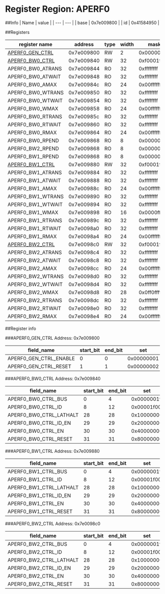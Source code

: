 # Register Region: APERF0


##Info
| Name | value |
| --- | --- |
| base | 0x7e009800 |
| id | 0x41584950 |

##Registers

| register name | address | type | width | mask | reset |
| --- | --- | --- | --- | --- | --- |
| [APERF0_GEN_CTRL](#aperf0_gen_ctrl) | 0x7e009800 | RW | 2 | 0x00000003 | 0000000000 |
| [APERF0_BW0_CTRL](#aperf0_bw0_ctrl) | 0x7e009840 | RW | 32 | 0xf0001f1f | 0000000000 |
| APERF0_BW0_ATRANS | 0x7e009844 | RO | 32 | 0xffffffff | 0000000000 |
| APERF0_BW0_ATWAIT | 0x7e009848 | RO | 32 | 0xffffffff | 0000000000 |
| APERF0_BW0_AMAX | 0x7e00984c | RO | 24 | 0x00ffffff | 0000000000 |
| APERF0_BW0_WTRANS | 0x7e009850 | RO | 32 | 0xffffffff | 0000000000 |
| APERF0_BW0_WTWAIT | 0x7e009854 | RO | 32 | 0xffffffff | 0000000000 |
| APERF0_BW0_WMAX | 0x7e009858 | RO | 24 | 0x00ffffff | 0000000000 |
| APERF0_BW0_RTRANS | 0x7e00985c | RO | 32 | 0xffffffff | 0000000000 |
| APERF0_BW0_RTWAIT | 0x7e009860 | RO | 32 | 0xffffffff | 0000000000 |
| APERF0_BW0_RMAX | 0x7e009864 | RO | 24 | 0x00ffffff | 0000000000 |
| APERF0_BW0_RPEND | 0x7e009868 | RO | 8 | 0x000000ff | 0000000000 |
| APERF0_BW2_RPEND | 0x7e009868 | RO | 8 | 0x000000ff | 0000000000 |
| APERF0_BW1_RPEND | 0x7e009868 | RO | 8 | 0x000000ff | 0000000000 |
| [APERF0_BW1_CTRL](#aperf0_bw1_ctrl) | 0x7e009880 | RW | 32 | 0xf0001f1f | 0000000000 |
| APERF0_BW1_ATRANS | 0x7e009884 | RO | 32 | 0xffffffff | 0000000000 |
| APERF0_BW1_ATWAIT | 0x7e009888 | RO | 32 | 0xffffffff | 0000000000 |
| APERF0_BW1_AMAX | 0x7e00988c | RO | 24 | 0x00ffffff | 0000000000 |
| APERF0_BW1_WTRANS | 0x7e009890 | RO | 32 | 0xffffffff | 0000000000 |
| APERF0_BW1_WTWAIT | 0x7e009894 | RO | 32 | 0xffffffff | 0000000000 |
| APERF0_BW1_WMAX | 0x7e009898 | RO | 16 | 0x0000ffff | 0000000000 |
| APERF0_BW1_RTRANS | 0x7e00989c | RO | 32 | 0xffffffff | 0000000000 |
| APERF0_BW1_RTWAIT | 0x7e0098a0 | RO | 32 | 0xffffffff | 0000000000 |
| APERF0_BW1_RMAX | 0x7e0098a4 | RO | 24 | 0x00ffffff | 0000000000 |
| [APERF0_BW2_CTRL](#aperf0_bw2_ctrl) | 0x7e0098c0 | RW | 32 | 0xf0001f1f | 0000000000 |
| APERF0_BW2_ATRANS | 0x7e0098c4 | RO | 32 | 0xffffffff | 0000000000 |
| APERF0_BW2_ATWAIT | 0x7e0098c8 | RO | 32 | 0xffffffff | 0000000000 |
| APERF0_BW2_AMAX | 0x7e0098cc | RO | 24 | 0x00ffffff | 0000000000 |
| APERF0_BW2_WTRANS | 0x7e0098d0 | RO | 32 | 0xffffffff | 0000000000 |
| APERF0_BW2_WTWAIT | 0x7e0098d4 | RO | 32 | 0xffffffff | 0000000000 |
| APERF0_BW2_WMAX | 0x7e0098d8 | RO | 28 | 0x0ff0ffff | 0000000000 |
| APERF0_BW2_RTRANS | 0x7e0098dc | RO | 32 | 0xffffffff | 0000000000 |
| APERF0_BW2_RTWAIT | 0x7e0098e0 | RO | 32 | 0xffffffff | 0000000000 |
| APERF0_BW2_RMAX | 0x7e0098e4 | RO | 24 | 0x00ffffff | 0000000000 |

##Register info


###APERF0_GEN_CTRL
 Address: 0x7e009800

| field_name | start_bit | end_bit | set | clear | reset |
| --- | --- | --- | --- | --- | --- |
| APERF0_GEN_CTRL_ENABLE | 0 | 0 | 0x00000001 | 0xfffffffe | 0x0 |
| APERF0_GEN_CTRL_RESET | 1 | 1 | 0x00000002 | 0xfffffffd | 0x0 |

###APERF0_BW0_CTRL
 Address: 0x7e009840

| field_name | start_bit | end_bit | set | clear | reset |
| --- | --- | --- | --- | --- | --- |
| APERF0_BW0_CTRL_BUS | 0 | 4 | 0x0000001f | 0xffffffe0 | 0x0 |
| APERF0_BW0_CTRL_ID | 8 | 12 | 0x00001f00 | 0xffffe0ff | 0x0 |
| APERF0_BW0_CTRL_LATHALT | 28 | 28 | 0x10000000 | 0xefffffff | 0x0 |
| APERF0_BW0_CTRL_ID_EN | 29 | 29 | 0x20000000 | 0xdfffffff | 0x0 |
| APERF0_BW0_CTRL_EN | 30 | 30 | 0x40000000 | 0xbfffffff | 0x0 |
| APERF0_BW0_CTRL_RESET | 31 | 31 | 0x80000000 | 0x7fffffff | 0x0 |

###APERF0_BW1_CTRL
 Address: 0x7e009880

| field_name | start_bit | end_bit | set | clear | reset |
| --- | --- | --- | --- | --- | --- |
| APERF0_BW1_CTRL_BUS | 0 | 4 | 0x0000001f | 0xffffffe0 | 0x0 |
| APERF0_BW1_CTRL_ID | 8 | 12 | 0x00001f00 | 0xffffe0ff | 0x0 |
| APERF0_BW1_CTRL_LATHALT | 28 | 28 | 0x10000000 | 0xefffffff | 0x0 |
| APERF0_BW1_CTRL_ID_EN | 29 | 29 | 0x20000000 | 0xdfffffff | 0x0 |
| APERF0_BW1_CTRL_EN | 30 | 30 | 0x40000000 | 0xbfffffff | 0x0 |
| APERF0_BW1_CTRL_RESET | 31 | 31 | 0x80000000 | 0x7fffffff | 0x0 |

###APERF0_BW2_CTRL
 Address: 0x7e0098c0

| field_name | start_bit | end_bit | set | clear | reset |
| --- | --- | --- | --- | --- | --- |
| APERF0_BW2_CTRL_BUS | 0 | 4 | 0x0000001f | 0xffffffe0 | 0x0 |
| APERF0_BW2_CTRL_ID | 8 | 12 | 0x00001f00 | 0xffffe0ff | 0x0 |
| APERF0_BW2_CTRL_LATHALT | 28 | 28 | 0x10000000 | 0xefffffff | 0x0 |
| APERF0_BW2_CTRL_ID_EN | 29 | 29 | 0x20000000 | 0xdfffffff | 0x0 |
| APERF0_BW2_CTRL_EN | 30 | 30 | 0x40000000 | 0xbfffffff | 0x0 |
| APERF0_BW2_CTRL_RESET | 31 | 31 | 0x80000000 | 0x7fffffff | 0x0 |
